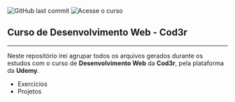 ![GitHub last commit](https://img.shields.io/github/last-commit/santos-vinicius/DesenvolvimentoWeb-Cod3r?style=flat-square) ![Acesse o curso](https://img.shields.io/badge/udemy-acesse%20o%20curso-blue?style=flat-square)

## Curso de Desenvolvimento Web - **Cod3r**

---

Neste repositório irei agrupar todos os arquivos gerados durante os estudos com o curso de **Desenvolvimento Web** da **Cod3r**, pela plataforma da **Udemy**.

- Exercícios
- Projetos
